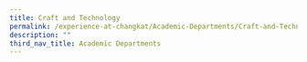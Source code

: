 ```yaml
---
title: Craft and Technology
permalink: /experience-at-changkat/Academic-Departments/Craft-and-Technology
description: ""
third_nav_title: Academic Departments
---
```

